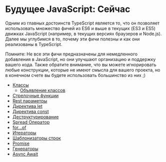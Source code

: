 # Будущее JavaScript: Сейчас

Одним из главных достоинств TypeScript является то, что он позволяет использовать множество фичей из ES6 и выше в текущих (ES3 и ES5) движках JavaScript (например, в текущих версиях браузеров и Node.js). Далее мы углубимся в то, почему эти фичи полезны и как они реализованы в TypeScript.

Помните: Не все эти фичи предназначены для немедленного добавления в JavaScript, но они улучшают организацию и поддержку вашего кода. Также обратите внимание, что вы можете игнорировать любые конструкции, которые не имеют смысла для вашего проекта, но в конечном счете вы будете использовать большинство из них ;)

-   [Классы](classes.md)
    -   [Объявление классов](classes-emit.md)
-   [Стрелочные функции](arrow-functions.md)
-   [Rest параметры](rest-parameters.md)
-   [Директива let](let.md)
-   [Директива const](const.md)
-   [Деструктурирование](destructuring.md)
-   [Spread Оператор](spread-operator.md)
-   [for...of](for...of.md)
-   [Итераторы](iterators.md)
-   [Шаблонизаторы строк](template-strings.md)
-   [Promise](promise.md)
-   [Генераторы](generators.md)
-   [Async Await](async-await.md)
